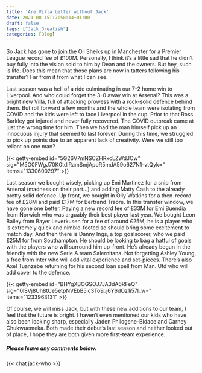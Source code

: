```yaml
---
title: 'Are Villa better without Jack'
date: 2021-08-15T17:58:14+01:00
draft: false
tags: ["Jack Grealish"]
categories: [Blog]
---
```


So Jack has gone to join the Oil Sheiks up in Manchester for a Premier League record fee of £100M. Personally, I think it’s a little sad that he didn’t buy fully into the vision sold to him by Dean and the owners. But hey, such is life. Does this mean that those plans are now in tatters following his transfer? Far from it from what I can see.

Last season was a hell of a ride culminating in our 7-2 home win to Liverpool. And who could forget the 3-0 away win at Arsenal? This was a bright new Villa, full of attacking prowess with a rock-solid defence behind them. But roll forward a few months and the whole team were isolating from COVID and the kids were left to face Liverpool in the cup. Prior to that Ross Barkley got injured and never fully recovered. The COVID outbreak came at just the wrong time for him. Then we had the man himself pick up an innocuous injury that seemed to last forever. During this time, we struggled to pick up points due to an apparent lack of creativity. Were we still too reliant on one man?

{{< getty-embed id="5G26V7mNSCZHRxcLZWdJCw"
                sig="M5G0FWgJ70K0tdlRamSmjApoR5mdA59o627N1-vtQyk=" 
                items="1330600297" >}}

Last season we bought wisely, picking up Emi Martinez for a snip from Arsenal (madness on their part…) and adding Matty Cash to the already pretty solid defence. Up front, we bought in Olly Watkins for a then-record fee of £28M and paid £17M for Bertrand Traore. In this transfer window, we have gone one better. Paying a new record fee of £33M for Emi Buendia from Norwich who was arguably their best player last year. We bought Leon Bailey from Bayer Leverkusen for a fee of around £25M, he is a player who is extremely quick and nimble-footed so should bring some excitement to match day. And then there is Danny Ings, a top goalscorer, who we paid £25M for from Southampton. He should be looking to bag a hatful of goals with the players who will surround him up-front. He’s already begun in the friendly with the new Serie A team Salernitana. Not forgetting Ashley Young, a free from Inter who will add vital experience and set-pieces. There’s also Axel Tuanzebe returning for his second loan spell from Man. Utd who will add cover to the defence.

{{< getty-embed id="BHYgXBOGSOJ7JA3dA6RFeQ"
                sig="0lSVj8Uh8tUe5etpNVEbB5ic3To9_j6Y6dOz1i57I_w=" 
                items="1233963131" >}}

Of course, we will miss Jack, but with these new additions to our team, I feel that the future is bright. I haven’t even mentioned our kids who have also been looking sharp, especially Jaden Philogene-Bidace and Carney Chukwuemeka. Both made their debut’s last season and neither looked out of place, I hope they are both given more first-team experience.

##### Please leave any comments below:

{{< chat jack-who >}}